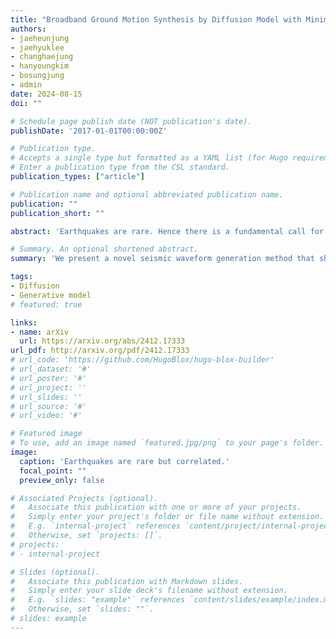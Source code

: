 ```yaml
---
title: "Broadband Ground Motion Synthesis by Diffusion Model with Minimal Condition"
authors:
- jaeheunjung
- jaehyuklee
- changhaejung
- hanyoungkim
- bosungjung
- admin
date: 2024-08-15
doi: ""

# Schedule page publish date (NOT publication's date).
publishDate: '2017-01-01T00:00:00Z'

# Publication type.
# Accepts a single type but formatted as a YAML list (for Hugo requirements).
# Enter a publication type from the CSL standard.
publication_types: ["article"]

# Publication name and optional abbreviated publication name.
publication: ""
publication_short: ""

abstract: 'Earthquakes are rare. Hence there is a fundamental call for reliable methods to generate realistic ground motion data for data-driven approaches in seismology. Recent GAN-based methods fall short of the call, as the methods either require special information such as geological traits or generate subpar waveforms that fail to satisfy seismological constraints such as phase arrival times. We propose a specialized Latent Diffusion Model (LDM) that reliably generates realistic waveforms after learning from real earthquake data with minimal conditions: location and magnitude. We also design a domain-specific training method that exploits the traits of earthquake dataset: multiple observed waveforms time-aligned and paired to each earthquake source that are tagged with seismological metadata comprised of earthquake magnitude, depth of focus, and the locations of epicenter and seismometers. We construct the time-aligned earthquake dataset using Southern California Earthquake Data Center (SCEDC) API, and train our model with the dataset and our proposed training method for performance evaluation. Our model surpasses all comparable data-driven methods in various test criteria not only from waveform generation domain but also from seismology such as phase arrival time, GMPE analysis, and spectrum analysis. Our result opens new future research directions for deep learning applications in seismology.'

# Summary. An optional shortened abstract.
summary: 'We present a novel seismic waveform generation method that shows professional-level realism from seismological criteria'

tags:
- Diffusion
- Generative model
# featured: true

links:
- name: arXiv
  url: https://arxiv.org/abs/2412.17333
url_pdf: http://arxiv.org/pdf/2412.17333
# url_code: 'https://github.com/HugoBlox/hugo-blox-builder'
# url_dataset: '#'
# url_poster: '#'
# url_project: ''
# url_slides: ''
# url_source: '#'
# url_video: '#'

# Featured image
# To use, add an image named `featured.jpg/png` to your page's folder. 
image:
  caption: 'Earthquakes are rare but correlated.'
  focal_point: ""
  preview_only: false

# Associated Projects (optional).
#   Associate this publication with one or more of your projects.
#   Simply enter your project's folder or file name without extension.
#   E.g. `internal-project` references `content/project/internal-project/index.md`.
#   Otherwise, set `projects: []`.
# projects:
# - internal-project

# Slides (optional).
#   Associate this publication with Markdown slides.
#   Simply enter your slide deck's filename without extension.
#   E.g. `slides: "example"` references `content/slides/example/index.md`.
#   Otherwise, set `slides: ""`.
# slides: example
---
```


<!-- {{% callout note %}}
Create your slides in Markdown - click the *Slides* button to check out the example.
{{% /callout %}} -->

<!-- Add the publication's **full text** or **supplementary notes** here. You can use rich formatting such as including [code, math, and images](https://docs.hugoblox.com/content/writing-markdown-latex/). -->
